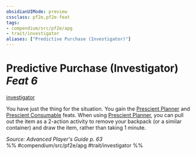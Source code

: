 ```yaml
---
obsidianUIMode: preview
cssclass: pf2e,pf2e-feat
tags:
- compendium/src/pf2e/apg
- trait/investigator
aliases: ["Predictive Purchase (Investigator)"]
---
```

# Predictive Purchase (Investigator)  *Feat 6*  
[investigator](rules/traits/investigator-apg.md "Investigator Class Trait")  


You have just the thing for the situation. You gain the [Prescient Planner](compendium/feats/prescient-planner-apg.md) and [Prescient Consumable](compendium/feats/prescient-consumable-apg.md) feats. When using [Prescient Planner](compendium/feats/prescient-planner-apg.md), you can pull out the item as a 2-action activity to remove your backpack (or a similar container) and draw the item, rather than taking 1 minute.

*Source: Advanced Player's Guide p. 63*  
%% #compendium/src/pf2e/apg #trait/investigator %%